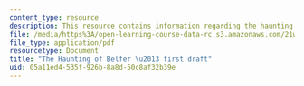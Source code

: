 ```yaml
---
content_type: resource
description: This resource contains information regarding the haunting of belfer.
file: /media/https%3A/open-learning-course-data-rc.s3.amazonaws.com/21w-758-genre-fiction-workshop-spring-2013/05a11ed4535f926b8a8d50c8af32b39e_MIT21W_758S13_Aka-Fr_drft.pdf
file_type: application/pdf
resourcetype: Document
title: "The Haunting of Belfer \u2013 first draft"
uid: 05a11ed4-535f-926b-8a8d-50c8af32b39e
---
```

